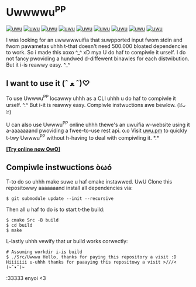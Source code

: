 # Uwwwwu<sup>PP</sup>

[![uwu](https://img.shields.io/badge/uwu'd%3F-yes-AA44AA)](https://github.com/uwwwuPP/UwwwuPP)
[![uwu](https://img.shields.io/badge/cute%3f-definitely!-44AAFA)](https://github.com/uwwwuPP/UwwwuPP)
[![uwu](https://img.shields.io/badge/nyecessawy%3f-you%20bet!-AAAA44)](https://github.com/uwwwuPP/UwwwuPP)
[![uwu](https://img.shields.io/badge/license-BSD%202%20Clause-44AA44)](https://github.com/uwwwuPP/UwwwuPP)
[![uwu](https://img.shields.io/badge/test%20cuvwage-some-44AA44)](https://github.com/uwwwuPP/UwwwuPP)
[![uwu](https://img.shields.io/badge/downloads-%3E1-AA44AA)](https://github.com/uwwwuPP/UwwwuPP/releases)
[![uwu](https://img.shields.io/badge/pwatform-evewytwing%20twat%20runs%20cmake-00589D)](https://github.com/uwwwuPP/UwwwuPP)
[![uwu](https://img.shields.io/badge/eviw%20pwopwietawy%20softwawe%3f-nyeva%20eva-44AAFA)](https://github.com/uwwwuPP/UwwwuPP)
[![uwu](https://img.shields.io/badge/badges%3f-all%20of%20twem-AA44AA)](https://github.com/uwwwuPP/UwwwuPP)

I was looking for an uwwwwwuifia that suwpported input fwom stdin and fwom pawametas uhhh t-that doesn't need 500.000 bloated dependencies to work.
So i made this xoxo ^\_^ xD mya
U do haf to compiwle it urself. I do not fancy pwoviding a hundwed d-diffewent binawies for each distwibution. But it i-is reawwy easy. ^\_^

## I want to use it (ˆ ﻌ ˆ)♡
To use Uwwwu<sup>PP</sup> locawwy uhhh as a CLI uhhh u do haf to compiwle it urself. ^.^
But i-it is reawwy easy. Compiwle instwuctions awe bewlow. (ꈍᴗꈍ)

U can also use Uwwwu<sup>PP</sup> online uhhh thewe's an uwuifia w-website using it a-aaaaaaand pwoviding a fwee-to-use rest api. o.o
Visit [uwu.pm](https://uwu.pm) to quickly t-twy Uwwwu<sup>PP</sup> without h-having to deal with compiwling it. \*.\*

**[\[Try online now OwO\]](https://uwu.pm)**

## Compiwle instwuctions òωó
T-to do so uhhh make suwe u haf cmake instawwed. UwU
Clone this repositowwy aaaaaaand install all dependencies via:
```
$ git submodule update --init --recursive
```

Then all u haf to do is to start t-the build:
```
$ cmake Src -B build
$ cd build
$ make
```

L-lastly uhhh vewify that ur build works corwectly:
```
# Assuming workdir i-is build
$ ./Src/Uwwwu Hello, thanks for paying this repository a visit :D
Hiiiiiii u-uhhh thanks for paaaying this repositowy a visit >///< (~˘▾˘)~
```

:33333 enyoi <3

